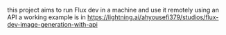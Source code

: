 this project aims to run Flux dev in a machine and use it remotely using an API
a working example is in https://lightning.ai/ahyousefi379/studios/flux-dev-image-generation-with-api

